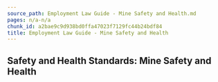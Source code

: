 ```yaml
---
source_path: Employment Law Guide - Mine Safety and Health.md
pages: n/a-n/a
chunk_id: a2bae9c9d938bd0ffa47023f7129fc44b24bdf84
title: Employment Law Guide - Mine Safety and Health
---
```

## Safety and Health Standards: Mine Safety and Health
